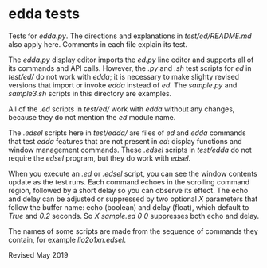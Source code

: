 
edda tests
===========

Tests for *edda.py*.  The directions and explanations in
*test/ed/README.md* also apply here.  Comments in each file explain
its test.

The *edda.py* display editor imports the *ed.py* line editor and
supports all of its commands and API calls.  However, the *.py* and
*.sh* test scripts for *ed* in *test/ed/* do not work with *edda*; it
is necessary to make slighty revised versions that import or invoke
*edda* instead of *ed*.  The *sample.py* and *sample3.sh* scripts in
this directory are examples.

All of the *.ed* scripts in *test/ed/* work with *edda* without any
changes, because they do not mention the *ed* module name.

The *.edsel* scripts here in *test/edda/* are files of *ed* and
*edda* commands that test *edda* features that are not present in
*ed*: display functions and window management commands.
These *.edsel* scripts in *test/edda* do not require the *edsel* program,
but they do work with *edsel*.

When you execute an *.ed* or *.edsel* script, you can see the window contents
update as the test runs.  Each command echoes in the scrolling command
region, followed by a short delay so you can observe its effect.  The
echo and delay can be adjusted or suppressed by two optional *X*
parameters that follow the buffer name: echo (boolean) and delay
(float), which default to *True* and *0.2* seconds.  So *X sample.ed 0
0* suppresses both echo and delay.

The names of some scripts are made from the sequence of commands
they contain, for example *lio2o1xn.edsel*.

Revised May 2019

